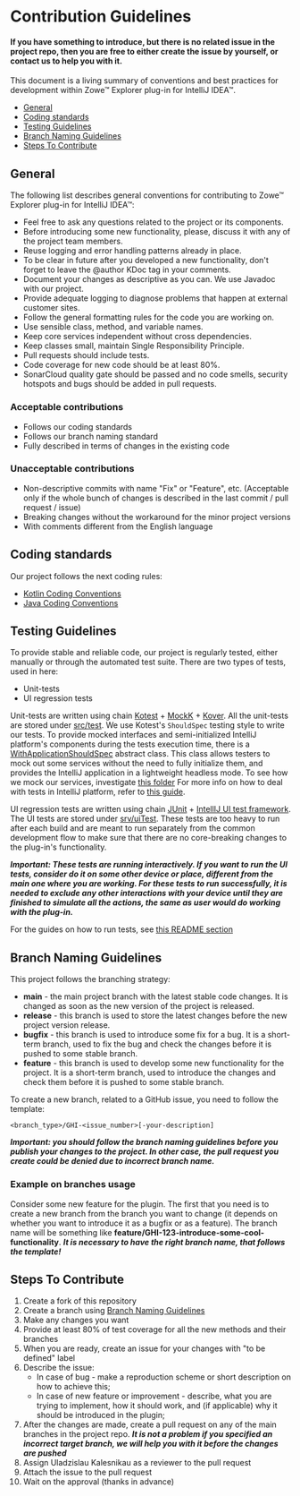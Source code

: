 # Contribution Guidelines

#### If you have something to introduce, but there is no related issue in the project repo, then you are free to either create the issue by yourself, or contact us to help you with it.

This document is a living summary of conventions and best practices for development within Zowe™ Explorer plug-in for IntelliJ IDEA™.

  - [General](#general)
  - [Coding standards](#coding-standards)
  - [Testing Guidelines](#testing-guidelines)
  - [Branch Naming Guidelines](#branch-naming-guidelines)
  - [Steps To Contribute](#steps-to-contribute)

## General
The following list describes general conventions for contributing to Zowe™ Explorer plug-in for IntelliJ IDEA™:
* Feel free to ask any questions related to the project or its components.
* Before introducing some new functionality, please, discuss it with any of the project team members.
* Reuse logging and error handling patterns already in place.
* To be clear in future after you developed a new functionality, don't forget to leave the @author KDoc tag in your comments.
* Document your changes as descriptive as you can. We use Javadoc with our project.
* Provide adequate logging to diagnose problems that happen at external customer sites.
* Follow the general formatting rules for the code you are working on.
* Use sensible class, method, and variable names.
* Keep core services independent without cross dependencies.
* Keep classes small, maintain Single Responsibility Principle.
* Pull requests should include tests.
* Code coverage for new code should be at least 80%.
* SonarCloud quality gate should be passed and no code smells, security hotspots and bugs should be added in pull requests.

### Acceptable contributions
* Follows our coding standards
* Follows our branch naming standard
* Fully described in terms of changes in the existing code

### Unacceptable contributions
* Non-descriptive commits with name "Fix" or "Feature", etc. (Acceptable only if the whole bunch of changes is described in the last commit / pull request / issue)
* Breaking changes without the workaround for the minor project versions
* With comments different from the English language

## Coding standards
Our project follows the next coding rules:
- [Kotlin Coding Conventions](https://kotlinlang.org/docs/coding-conventions.html)
- [Java Coding Conventions](https://google.github.io/styleguide/javaguide.html)

## Testing Guidelines
To provide stable and reliable code, our project is regularly tested, either manually or through the automated test suite.
There are two types of tests, used in here:
- Unit-tests
- UI regression tests

Unit-tests are written using chain [Kotest](https://kotest.io/) + [MockK](https://mockk.io/) + [Kover](https://github.com/Kotlin/kotlinx-kover).
All the unit-tests are stored under [src/test](src/test/).
We use Kotest's `ShouldSpec` testing style to write our tests.
To provide mocked interfaces and semi-initialized IntelliJ platform's components during the tests execution time, there is a [WithApplicationShouldSpec](src/test/kotlin/eu/ibagroup/formainframe/testutils/WithApplicationShouldSpec.kt) abstract class. This class allows testers to mock out some services without the need to fully initialize them, and provides the IntelliJ application in a lightweight headless mode.
To see how we mock our services, investigate [this folder](src/test/kotlin/eu/ibagroup/formainframe/testutils/testServiceImpl/)
For more info on how to deal with tests in IntelliJ platform, refer to [this guide](https://plugins.jetbrains.com/docs/intellij/testing-plugins.html).

UI regression tests are written using chain [JUnit](https://junit.org/) + [IntellIJ UI test framework](https://github.com/JetBrains/intellij-ui-test-robot).
The UI tests are stored under [srv/uiTest](src/uiTest/).
These tests are too heavy to run after each build and are meant to run separately from the common development flow to make sure that there are no core-breaking changes to the plug-in's functionality.

***Important: These tests are running interactively. If you want to run the UI tests, consider do it on some other device or place, different from the main one where you are working. For these tests to run successfully, it is needed to exclude any other interactions with your device until they are finished to simulate all the actions, the same as user would do working with the plug-in.***

For the guides on how to run tests, see [this README section](README.md/#how-to-run-tests)

## Branch Naming Guidelines
This project follows the branching strategy:
- **main** - the main project branch with the latest stable code changes. It is changed as soon as the new version of the project is released.
- **release** - this branch is used to store the latest changes before the new project version release.
- **bugfix** - this branch is used to introduce some fix for a bug. It is a short-term branch, used to fix the bug and check the changes before it is pushed to some stable branch.
- **feature** - this branch is used to develop some new functionality for the project. It is a short-term branch, used to introduce the changes and check them before it is pushed to some stable branch.

To create a new branch, related to a GitHub issue, you need to follow the template:

`<branch_type>/GHI-<issue_number>[-your-description]`

***Important: you should follow the branch naming guidelines before you publish your changes to the project. In other case, the pull request you create could be denied due to incorrect branch name.***

### Example on branches usage
Consider some new feature for the plugin. The first that you need is to create a new branch from the branch you want to change (it depends on whether you want to introduce it as a bugfix or as a feature). The branch name will be something like **feature/GHI-123-introduce-some-cool-functionality**. ***It is necessary to have the right branch name, that follows the template!***

## Steps To Contribute
1. Create a fork of this repository
2. Create a branch using [Branch Naming Guidelines](#branch-naming-guidelines)
3. Make any changes you want
4. Provide at least 80% of test coverage for all the new methods and their branches
5. When you are ready, create an issue for your changes with "to be defined" label
6. Describe the issue:
   - In case of bug - make a reproduction scheme or short description on how to achieve this;
   - In case of new feature or improvement - describe, what you are trying to implement, how it should work, and (if applicable) why it should be introduced in the plugin;
7. After the changes are made, create a pull request on any of the main branches in the project repo. ***It is not a problem if you specified an incorrect target branch, we will help you with it before the changes are pushed***
8. Assign Uladzislau Kalesnikau as a reviewer to the pull request
9. Attach the issue to the pull request
10. Wait on the approval (thanks in advance)
